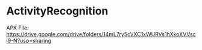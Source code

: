 # ActivityRecognition

APK File: https://drive.google.com/drive/folders/14mL7ry5cVXC1xWURVs1hXkoXVVscl9-N?usp=sharing
